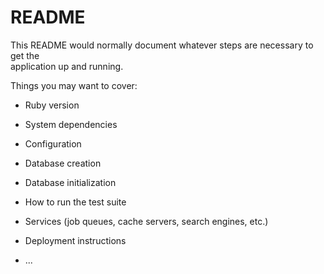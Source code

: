 # README

This README would normally document whatever steps are necessary to get the    
application up and running.

Things you may want to cover:                              

* Ruby version

* System dependencies

* Configuration  

* Database creation

* Database initialization

* How to run the test suite

* Services (job queues, cache servers, search engines, etc.)

* Deployment instructions

* ...
